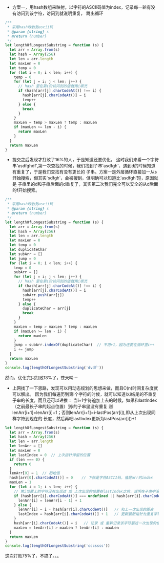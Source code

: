 >
* 方案一，用hash数组来映射，以字符的ASCII码值为index，记录每一轮有没有访问到该字符，访问到就说明重复，
跳出循环
```javascript
/**
 * 采用hash映射到ascii码
 * @param {string} s
 * @return {number}
 */
let lengthOfLongestSubstring = function (s) {
  let arr = Array.from(s)
  let hash = Array(256)
  let len = arr.length
  let maxLen = 0
  let temp = 0
  for (let i = 0; i < len; i++) {
    temp = 0
    for (let j = i; j < len; j++) {
      // hash 里在第i轮访问到的值就用i填充
      if (hash[arr[j].charCodeAt()] !== i) {
        hash[arr[j].charCodeAt()] = i
        temp++
      } else {
        break
      }
    }
    maxLen = temp > maxLen ? temp : maxLen
    if (maxLen >= len - i) {
      return maxLen
    }
  }
  return maxLen
}
```
* 提交之后发现才打败了16%的人，于是知道还要优化。
这时我们来看一个字符串'asdfghdf',第一次查找的时候，我们找到子串'asdfgh'，遇到d的时候知道有重复了，于是我们查找有没有更长的
子串。方案一是外层循环直接加一从s开始搜索，但其实'sdfgh'，会被搜到，但明确可以知道比'asdfgh'短，原因就是
子串里的d和子串后面的d重复了，其实第二次我们完全可以安全的从d后面的f开始搜索。
```javascript
/**
 * 采用hash映射到ascii码
 * @param {string} s
 * @return {number}
 */
let lengthOfLongestSubstring = function (s) {
  let arr = Array.from(s)
  let hash = Array(256)
  let len = arr.length
  let maxLen = 0
  let temp = 0
  let duplicateChar
  let subArr = []
  let jump = 0
  for (let i = 0; i < len; i++) {
    temp = 0
    subArr = []
    for (let j = i; j < len; j++) {
      // hash 里在第i轮访问到的值就用i填充
      if (hash[arr[j].charCodeAt()] !== i) {
        hash[arr[j].charCodeAt()] = i
        subArr.push(arr[j])
        temp++
      } else {
        duplicateChar = arr[j]
        break
      }
    }
    maxLen = temp > maxLen ? temp : maxLen
    if (maxLen >= len - i) {
      return maxLen
    }
    jump = subArr.indexOf(duplicateChar)  // 不用+1，因为还要在循环里i++
    i += jump
  }
  return maxLen
}
console.log(lengthOfLongestSubstring('dvdf'))
```
然而，优化完只打败13%了，苍天呐····
* 上网找了一下思路，发现可以用动态规划的思想来做，而且O(n)时间复杂度就可以解出。
因为我们每遍历到第i个字符的时候，就可以知道以i结尾的不重复子串的长度，而且还可以递推：
当i+1字符追加上去的时候，如果和lastIndex（之前最长子串的起点位置）到i的子串里没有重复
则lenArr[i+1]=lenArr[i]+1；否则lenArr[i+1]=i-lastPos(arr[i]),即从上次出现同样字符到现在的
长度，然后再吧lastIndex更新为lastPos(arr[i])+1
```javascript
let lengthOfLongestSubstring = function (s) {
  let arr = Array.from(s)
  let hash = Array(256)
  let len = arr.length
  let lenArr = []
  let maxLen = 0
  let lastIndex = 0  // 上次指针停留的位置
  if (len === 0) {
    return 0
  }
  lenArr[0] = 1  // 初始值
  hash[arr[0].charCodeAt()] = 0    // 下标是字符ASCII码，值是arr的index
  maxLen = 1
  for (let i = 1; i < len; i++) {
    // 第i位置上的字符没有出现过 或 上次出现的位置在lastIndex之前，说明在子串中没有重复
    if (hash[arr[i].charCodeAt()] === undefined || hash[arr[i].charCodeAt()] < lastIndex) {
      lenArr[i] = lenArr[i - 1] + 1
    } else {
      lenArr[i] = i - hash[arr[i].charCodeAt()]   // 和上一次出现的距离
      lastIndex = hash[arr[i].charCodeAt()] + 1   // 更新最新指针为重复字符的下一位置
    }
    hash[arr[i].charCodeAt()] = i   // 记录 或 重新记录该字符最近一次出现的位置
    maxLen = lenArr[i] > maxLen ? lenArr[i] : maxLen
  }
  return maxLen
}
console.log(lengthOfLongestSubstring('cccssss'))

```
这次打败75%了，不搞了。。。